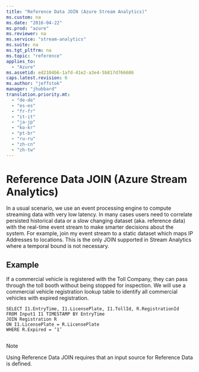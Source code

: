 ```yaml
---
title: "Reference Data JOIN (Azure Stream Analytics)"
ms.custom: na
ms.date: "2016-04-22"
ms.prod: "azure"
ms.reviewer: na
ms.service: "stream-analytics"
ms.suite: na
ms.tgt_pltfrm: na
ms.topic: "reference"
applies_to: 
  - "Azure"
ms.assetid: ed2104b6-1afd-41e2-a3e4-5b817d766686
caps.latest.revision: 6
ms.author: "jeffstok"
manager: "jhubbard"
translation.priority.mt: 
  - "de-de"
  - "es-es"
  - "fr-fr"
  - "it-it"
  - "ja-jp"
  - "ko-kr"
  - "pt-br"
  - "ru-ru"
  - "zh-cn"
  - "zh-tw"
---
```

# Reference Data JOIN (Azure Stream Analytics)
  In a usual scenario, we use an event processing engine to compute streaming data with very low latency. In many cases users need to correlate persisted historical data or a slow changing dataset (aka. reference data) with the real-time event stream to make smarter decisions about the system. For example, join my event stream to a static dataset which maps IP Addresses to locations. This is the only JOIN supported in Stream Analytics where a temporal bound is not necessary.  
  
## Example  
 If a commercial vehicle is registered with the Toll Company, they can pass through the toll booth without being stopped for inspection. We will use a commercial vehicle registration lookup table to identify all commercial vehicles with expired registration.  
  
```  
SELECT I1.EntryTime, I1.LicensePlate, I1.TollId, R.RegistrationId  
FROM Input1 I1 TIMESTAMP BY EntryTime  
JOIN Registration R  
ON I1.LicensePlate = R.LicensePlate  
WHERE R.Expired = ‘1’  
  
```  
  
> [!NOTE]  
>  Using Reference Data JOIN requires that an input source for Reference Data is defined.  
  
  